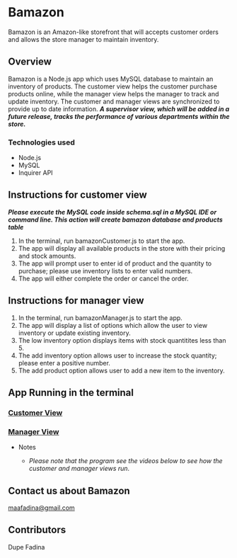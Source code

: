 # Bamazon

Bamazon is an Amazon-like storefront that will accepts customer orders and allows the store manager to maintain inventory.

## Overview

Bamazon is a Node.js app which uses MySQL database to maintain an inventory of products. The customer view helps the customer purchase products online, while the manager view helps the manager to track and update inventory. The customer and manager views are synchronized to provide up to date information.
**_A supervisor view, which will be added in a future release, tracks the performance of various departments within the store._**

### Technologies used

- Node.js
- MySQL
- Inquirer API

## Instructions for customer view

**_Please execute the MySQL code inside schema.sql in a MySQL IDE or command line. This action will create bamazon database and products table_**

1. In the terminal, run bamazonCustomer.js to start the app.
2. The app will display all available products in the store with their pricing and stock amounts.
3. The app will prompt user to enter id of product and the quantity to purchase; please use inventory lists to enter valid numbers.
4. The app will either complete the order or cancel the order.

## Instructions for manager view

1. In the terminal, run bamazonManager.js to start the app.
2. The app will display a list of options which allow the user to view inventory or update existing inventory.
3. The low inventory option displays items with stock quantitites less than 5.
4. The add inventory option allows user to increase the stock quantity; please enter a positive number.
5. The add product option allows user to add a new item to the inventory.

## App Running in the terminal

### [Customer View](https://drive.google.com/open?id=1lom06f7x_c9AUOpmoaQ-2B_JvV5Bro2X)

### [Manager View](https://drive.google.com/open?id=1s8yyceo1TrtuSF4C3QQrgNyNkEvDnxTG)

- Notes

  - _Please note that the program see the videos below to see how the customer and manager views run_.

## Contact us about Bamazon

maafadina@gmail.com

## Contributors

Dupe Fadina
